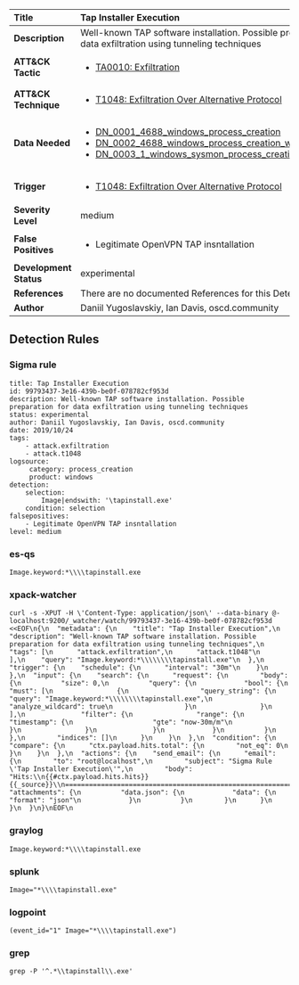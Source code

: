 | Title                    | Tap Installer Execution       |
|:-------------------------|:------------------|
| **Description**          | Well-known TAP software installation. Possible preparation for data exfiltration using tunneling techniques |
| **ATT&amp;CK Tactic**    |  <ul><li>[TA0010: Exfiltration](https://attack.mitre.org/tactics/TA0010)</li></ul>  |
| **ATT&amp;CK Technique** | <ul><li>[T1048: Exfiltration Over Alternative Protocol](https://attack.mitre.org/techniques/T1048)</li></ul>  |
| **Data Needed**          | <ul><li>[DN_0001_4688_windows_process_creation](../Data_Needed/DN_0001_4688_windows_process_creation.md)</li><li>[DN_0002_4688_windows_process_creation_with_commandline](../Data_Needed/DN_0002_4688_windows_process_creation_with_commandline.md)</li><li>[DN_0003_1_windows_sysmon_process_creation](../Data_Needed/DN_0003_1_windows_sysmon_process_creation.md)</li></ul>  |
| **Trigger**              | <ul><li>[T1048: Exfiltration Over Alternative Protocol](../Triggers/T1048.md)</li></ul>  |
| **Severity Level**       | medium |
| **False Positives**      | <ul><li>Legitimate OpenVPN TAP insntallation</li></ul>  |
| **Development Status**   | experimental |
| **References**           |  There are no documented References for this Detection Rule yet  |
| **Author**               | Daniil Yugoslavskiy, Ian Davis, oscd.community |


## Detection Rules

### Sigma rule

```
title: Tap Installer Execution
id: 99793437-3e16-439b-be0f-078782cf953d
description: Well-known TAP software installation. Possible preparation for data exfiltration using tunneling techniques
status: experimental
author: Daniil Yugoslavskiy, Ian Davis, oscd.community
date: 2019/10/24
tags:
    - attack.exfiltration
    - attack.t1048
logsource:
     category: process_creation
     product: windows
detection:
    selection:
        Image|endswith: '\tapinstall.exe'
    condition: selection
falsepositives:
    - Legitimate OpenVPN TAP insntallation
level: medium

```





### es-qs
    
```
Image.keyword:*\\\\tapinstall.exe
```


### xpack-watcher
    
```
curl -s -XPUT -H \'Content-Type: application/json\' --data-binary @- localhost:9200/_watcher/watch/99793437-3e16-439b-be0f-078782cf953d <<EOF\n{\n  "metadata": {\n    "title": "Tap Installer Execution",\n    "description": "Well-known TAP software installation. Possible preparation for data exfiltration using tunneling techniques",\n    "tags": [\n      "attack.exfiltration",\n      "attack.t1048"\n    ],\n    "query": "Image.keyword:*\\\\\\\\tapinstall.exe"\n  },\n  "trigger": {\n    "schedule": {\n      "interval": "30m"\n    }\n  },\n  "input": {\n    "search": {\n      "request": {\n        "body": {\n          "size": 0,\n          "query": {\n            "bool": {\n              "must": [\n                {\n                  "query_string": {\n                    "query": "Image.keyword:*\\\\\\\\tapinstall.exe",\n                    "analyze_wildcard": true\n                  }\n                }\n              ],\n              "filter": {\n                "range": {\n                  "timestamp": {\n                    "gte": "now-30m/m"\n                  }\n                }\n              }\n            }\n          }\n        },\n        "indices": []\n      }\n    }\n  },\n  "condition": {\n    "compare": {\n      "ctx.payload.hits.total": {\n        "not_eq": 0\n      }\n    }\n  },\n  "actions": {\n    "send_email": {\n      "email": {\n        "to": "root@localhost",\n        "subject": "Sigma Rule \'Tap Installer Execution\'",\n        "body": "Hits:\\n{{#ctx.payload.hits.hits}}{{_source}}\\n================================================================================\\n{{/ctx.payload.hits.hits}}",\n        "attachments": {\n          "data.json": {\n            "data": {\n              "format": "json"\n            }\n          }\n        }\n      }\n    }\n  }\n}\nEOF\n
```


### graylog
    
```
Image.keyword:*\\\\tapinstall.exe
```


### splunk
    
```
Image="*\\\\tapinstall.exe"
```


### logpoint
    
```
(event_id="1" Image="*\\\\tapinstall.exe")
```


### grep
    
```
grep -P '^.*\\tapinstall\\.exe'
```



